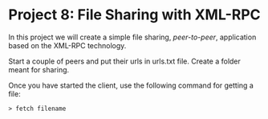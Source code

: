 # Project 8: File Sharing with XML-RPC

In this project we will create a simple file sharing, *peer-to-peer*, application based on 
the XML-RPC technology.

Start a couple of peers and put their urls in urls.txt file. Create a folder meant 
for sharing.

Once you have started the client, use the following command for getting a file:

	> fetch filename 
 
